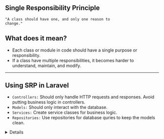 ## Single Responsibility Principle

<code>"A class should have one, and only one reason to change."</code>

<h2>What does it mean?</h2>
<ul>
    <li>Each class or module in code should have a single purpose or responsibility.</li>
    <li>If a class have multiple responsibilities, it becomes harder to understand, maintain, and modify.</li>
</ul>

<hr/>

<h2>Using SRP in Laravel</h2>
<ul>
    <li><code>Controllers:</code> Should only handle HTTP requests and responses. Avoid putting business logic in controllers.</li>
    <li><code>Models:</code> Should only interact with the database.</li>
    <li><code>Services:</code> Create service classes for business logic.</li>
    <li><code>Repositories:</code> Use repositories for database quries to keep the models clean.</li>
</ul>

<details>Checkout `Services` and `UserController`</details>